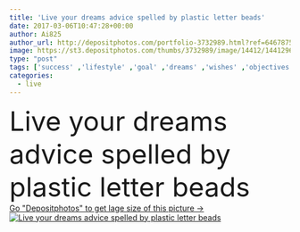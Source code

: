 ```yaml
---
title: 'Live your dreams advice spelled by plastic letter beads'
date: 2017-03-06T10:47:28+00:00
author: Ai825
author_url: http://depositphotos.com/portfolio-3732989.html?ref=64678756
image: https://st3.depositphotos.com/thumbs/3732989/image/14412/144129623/api_thumb_450.jpg?forcejpeg=true
type: "post"
tags: ['success' ,'lifestyle' ,'goal' ,'dreams' ,'wishes' ,'objectives' ,'successful' ,'Advice' ,'purpose' ,'inspiring' ,'motivational' ,'tips' ,'spelled' ,'accomplishing' ,'happy life' ,'do what you love' ,'live your dreams' ,'love what you do' ,'plastic letter beads' ,'chasing your dreams' ]
categories: 
  - live
---
```

<div aling="center">
            <font size="60"> Live your dreams advice spelled by plastic letter beads</font>   
</div>
<div>
    <a href='https://depositphotos.com/144129623/stock-photo-live-your-dreams-advice-spelled.html?ref=64678756' target=_blank > Go "Depositphotos" to get lage size of this picture ->
        <img href='https://depositphotos.com/144129623/stock-photo-live-your-dreams-advice-spelled.html?ref=64678756' src='https://st3.depositphotos.com/3732989/14412/i/950/depositphotos_144129623-stock-photo-live-your-dreams-advice-spelled.jpg?forcejpeg=true' alt='Live your dreams advice spelled by plastic letter beads' >
    </a>
</div>
